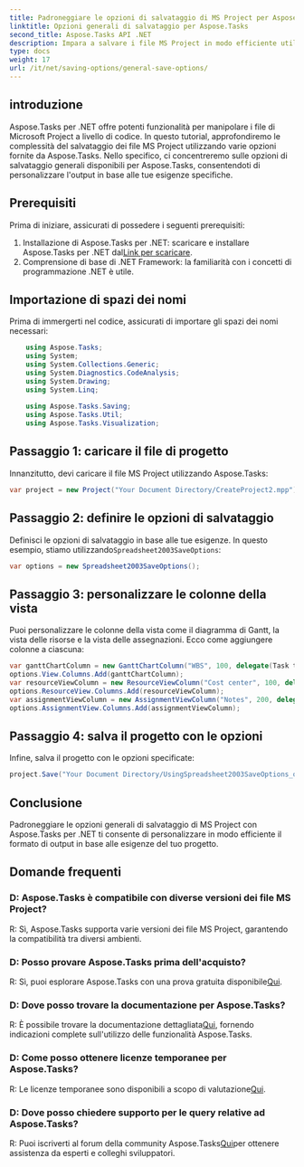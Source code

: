 ```yaml
---
title: Padroneggiare le opzioni di salvataggio di MS Project per Aspose.Tasks
linktitle: Opzioni generali di salvataggio per Aspose.Tasks
second_title: Aspose.Tasks API .NET
description: Impara a salvare i file MS Project in modo efficiente utilizzando Aspose.Tasks per .NET. Personalizza facilmente le opzioni di output per i tuoi progetti.
type: docs
weight: 17
url: /it/net/saving-options/general-save-options/
---
```

## introduzione
Aspose.Tasks per .NET offre potenti funzionalità per manipolare i file di Microsoft Project a livello di codice. In questo tutorial, approfondiremo le complessità del salvataggio dei file MS Project utilizzando varie opzioni fornite da Aspose.Tasks. Nello specifico, ci concentreremo sulle opzioni di salvataggio generali disponibili per Aspose.Tasks, consentendoti di personalizzare l'output in base alle tue esigenze specifiche.
## Prerequisiti
Prima di iniziare, assicurati di possedere i seguenti prerequisiti:
1.  Installazione di Aspose.Tasks per .NET: scaricare e installare Aspose.Tasks per .NET dal[Link per scaricare](https://releases.aspose.com/tasks/net/).
2. Comprensione di base di .NET Framework: la familiarità con i concetti di programmazione .NET è utile.

## Importazione di spazi dei nomi
Prima di immergerti nel codice, assicurati di importare gli spazi dei nomi necessari:
```csharp
    using Aspose.Tasks;
    using System;
    using System.Collections.Generic;
    using System.Diagnostics.CodeAnalysis;
    using System.Drawing;
    using System.Linq;
    
    using Aspose.Tasks.Saving;
    using Aspose.Tasks.Util;
    using Aspose.Tasks.Visualization;
```

## Passaggio 1: caricare il file di progetto
Innanzitutto, devi caricare il file MS Project utilizzando Aspose.Tasks:
```csharp
var project = new Project("Your Document Directory/CreateProject2.mpp");
```
## Passaggio 2: definire le opzioni di salvataggio
 Definisci le opzioni di salvataggio in base alle tue esigenze. In questo esempio, stiamo utilizzando`Spreadsheet2003SaveOptions`:
```csharp
var options = new Spreadsheet2003SaveOptions();
```
## Passaggio 3: personalizzare le colonne della vista
Puoi personalizzare le colonne della vista come il diagramma di Gantt, la vista delle risorse e la vista delle assegnazioni. Ecco come aggiungere colonne a ciascuna:
```csharp
var ganttChartColumn = new GanttChartColumn("WBS", 100, delegate(Task task) { return task.Get(Tsk.WBS); });
options.View.Columns.Add(ganttChartColumn);
var resourceViewColumn = new ResourceViewColumn("Cost center", 100, delegate(Resource resource) { return resource.Get(Rsc.CostCenter); });
options.ResourceView.Columns.Add(resourceViewColumn);
var assignmentViewColumn = new AssignmentViewColumn("Notes", 200, delegate(ResourceAssignment assignment) { return assignment.Get(Asn.NotesText); });
options.AssignmentView.Columns.Add(assignmentViewColumn);
```
## Passaggio 4: salva il progetto con le opzioni
Infine, salva il progetto con le opzioni specificate:
```csharp
project.Save("Your Document Directory/UsingSpreadsheet2003SaveOptions_out.xml", options);
```

## Conclusione
Padroneggiare le opzioni generali di salvataggio di MS Project con Aspose.Tasks per .NET ti consente di personalizzare in modo efficiente il formato di output in base alle esigenze del tuo progetto.
## Domande frequenti
### D: Aspose.Tasks è compatibile con diverse versioni dei file MS Project?
R: Sì, Aspose.Tasks supporta varie versioni dei file MS Project, garantendo la compatibilità tra diversi ambienti.
### D: Posso provare Aspose.Tasks prima dell'acquisto?
 R: Sì, puoi esplorare Aspose.Tasks con una prova gratuita disponibile[Qui](https://releases.aspose.com/).
### D: Dove posso trovare la documentazione per Aspose.Tasks?
 R: È possibile trovare la documentazione dettagliata[Qui](https://reference.aspose.com/tasks/net/), fornendo indicazioni complete sull'utilizzo delle funzionalità Aspose.Tasks.
### D: Come posso ottenere licenze temporanee per Aspose.Tasks?
 R: Le licenze temporanee sono disponibili a scopo di valutazione[Qui](https://purchase.aspose.com/temporary-license/).
### D: Dove posso chiedere supporto per le query relative ad Aspose.Tasks?
 R: Puoi iscriverti al forum della community Aspose.Tasks[Qui](https://forum.aspose.com/c/tasks/15)per ottenere assistenza da esperti e colleghi sviluppatori.